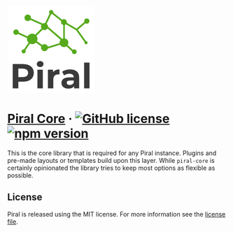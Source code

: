 [![Piral Logo](../../docs/logo.png)](https://piral.io)

# [Piral Core](https://piral.io) &middot; [![GitHub license](https://img.shields.io/badge/license-MIT-blue.svg)](https://github.com/smapiot/piral/blob/master/LICENSE) [![npm version](https://img.shields.io/npm/v/piral-core.svg?style=flat)](https://www.npmjs.com/package/piral-core)

This is the core library that is required for any Piral instance. Plugins and pre-made layouts or templates build upon this layer. While `piral-core` is certainly opinionated the library tries to keep most options as flexible as possible.

## License

Piral is released using the MIT license. For more information see the [license file](./LICENSE).

